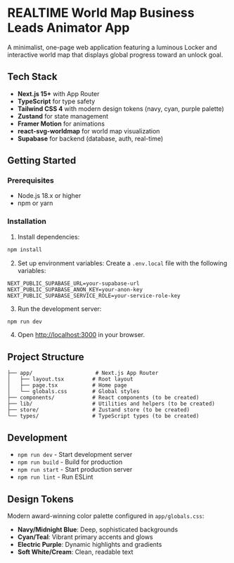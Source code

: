 # REALTIME World Map Business Leads Animator App

A minimalist, one-page web application featuring a luminous Locker and interactive world map that displays global progress toward an unlock goal.

## Tech Stack

- **Next.js 15+** with App Router
- **TypeScript** for type safety
- **Tailwind CSS 4** with modern design tokens (navy, cyan, purple palette)
- **Zustand** for state management
- **Framer Motion** for animations
- **react-svg-worldmap** for world map visualization
- **Supabase** for backend (database, auth, real-time)

## Getting Started

### Prerequisites

- Node.js 18.x or higher
- npm or yarn

### Installation

1. Install dependencies:
```bash
npm install
```

2. Set up environment variables:
Create a `.env.local` file with the following variables:
```
NEXT_PUBLIC_SUPABASE_URL=your-supabase-url
NEXT_PUBLIC_SUPABASE_ANON_KEY=your-anon-key
NEXT_PUBLIC_SUPABASE_SERVICE_ROLE=your-service-role-key
```

3. Run the development server:
```bash
npm run dev
```

4. Open [http://localhost:3000](http://localhost:3000) in your browser.

## Project Structure

```
├── app/                    # Next.js App Router
│   ├── layout.tsx         # Root layout
│   ├── page.tsx           # Home page
│   └── globals.css        # Global styles
├── components/            # React components (to be created)
├── lib/                   # Utilities and helpers (to be created)
├── store/                 # Zustand store (to be created)
└── types/                 # TypeScript types (to be created)
```

## Development

- `npm run dev` - Start development server
- `npm run build` - Build for production
- `npm run start` - Start production server
- `npm run lint` - Run ESLint

## Design Tokens

Modern award-winning color palette configured in `app/globals.css`:
- **Navy/Midnight Blue**: Deep, sophisticated backgrounds
- **Cyan/Teal**: Vibrant primary accents and glows
- **Electric Purple**: Dynamic highlights and gradients
- **Soft White/Cream**: Clean, readable text
